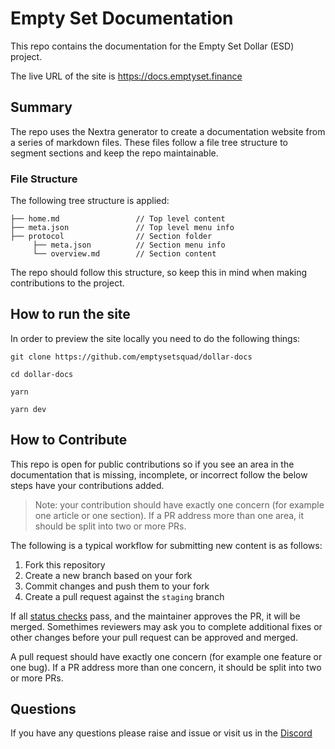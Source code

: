 # Empty Set Documentation

This repo contains the documentation for the Empty Set Dollar (ESD) project.

The live URL of the site is https://docs.emptyset.finance

## Summary

The repo uses the Nextra generator to create a documentation website from a series of markdown files. These files follow a file tree structure to segment sections and keep the repo maintainable.

### File Structure

The following tree structure is applied: 

```
├── home.md                 // Top level content
├── meta.json               // Top level menu info
├── protocol                // Section folder
     ├── meta.json          // Section menu info
     └── overview.md        // Section content
```

The repo should follow this structure, so keep this in mind when making contributions to the project.

## How to run the site

In order to preview the site locally you need to do the following things:

```
git clone https://github.com/emptysetsquad/dollar-docs

cd dollar-docs

yarn

yarn dev
```

## How to Contribute

This repo is open for public contributions so if you see an area in the documentation that is missing, incomplete, or incorrect follow the below steps have your contributions added. 

> Note: your contribution should have exactly one concern (for example one article or one section). If a PR address more than one area, it should be split into two or more PRs.

The following is a typical workflow for submitting new content is as follows:

1. Fork this repository
2. Create a new branch based on your fork
3. Commit changes and push them to your fork
4. Create a pull request against the `staging` branch

If all [status checks](https://help.github.com/articles/about-status-checks/) pass, and the maintainer approves the PR, it will be merged. Somethimes reviewers may ask you to complete additional fixes or other changes before your pull request can be approved and merged.

A pull request should have exactly one concern (for example one feature or one bug). If a PR address more than one concern, it should be split into two or more PRs.

## Questions 

If you have any questions please raise and issue or visit us in the [Discord](https://discord.gg/vPws9Vp)


